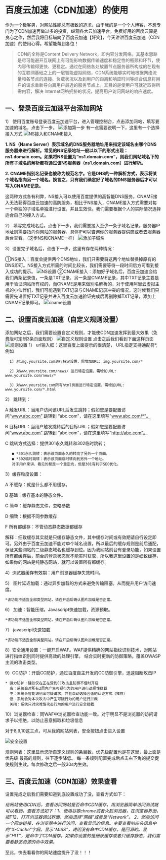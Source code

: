 # 百度云加速（CDN加速）的使用
作为一个极客男，对网站性能总有极致的追求，由于我的是一个个人博客，不想专门为了CDN加速再做过多的投资，纵观各大云加速平台，免费好用的百度云算是良心之作，然后我将目标瞄向了百度云加速【奸笑】，今天讲讲百度云加速（CDN加速）的使用心得。希望能帮到各位！

> CDN的全称是Content Delivery Network，即内容分发网络。其基本思路是尽可能避开互联网上有可能影响数据传输速度和稳定性的瓶颈和环节，使内容传输得更快、更稳定。通过在网络各处放置节点服务器所构成的在现有的互联网基础之上的一层智能虚拟网络，CDN系统能够实时地根据网络流量和各节点的连接、负载状况以及到用户的距离和响应时间等综合信息将用户的请求重新导向离用户最近的服务节点上。其目的是使用户可就近取得所需内容，解决 Internet网络拥挤的状况，提高用户访问网站的响应速度。

## 一、登录百度云加速平台添加网站
1） 使用百度账号登录百度云加速平台，进入管理控制台，点击添加网站，填写要加速的域名，点击下一步。
![添加第一步](./img/tianjia1.png)
有一点需要说明一下，这里有一个选择接入方式
![NS接入和CNAME接入](./img/ns-cname.png)

   **1. NS（Name Server）表示域名的DNS服务器地址用来指定该域名由哪个DNS服务器来进行解析。常见的NS记录地址一般以以下的形式出现：ns1.domain.com。如果将NS设置为“ns1.domain.com”，则我们网站域名下的所有子域名的解析都将通过该NS服务器（ns1.domain.com）进行解析。**
   
   **2. CNAME指别名记录也被称为规范名字。它是DNS的一种解析方式，表示将某个域名指向另一个域名。换言之，只有我们确定好了域名的DNS服务器后才可以写入CNAME记录。**
   
这两种方式各有利弊，NS接入可以使用百度提供的高智能DNS服务，CNAME接入无法获得百度云加速的高防服务，相比于NS接入，CNAME接入方式需要对每一个单独的子域名单独进行设置，并且生效快。我们需要根据个人的实际情况选择适合自己的接入方式。

2） 填写完成域名后，点击下一步，我们需要接入至少一条子域名记录，服务器IP地址则需要指向你网站的服务器，具体IP可以咨询你的服务器提供商或者去服务器后台查看。（这步NS和CNAME一样）
![添加子域名](./img/tianjiazi.png)

3）设置完子域名后，点击下一步，这里有存在两种情况：

①NS接入：百度会提供两个DNS地址，我们只需要将这两个地址替换掉原有的DNS即可。NS接入方式所需的时间比较长，我们需要等待一段时间后方可看到接入成功的提示。
![NS设置](./img/ns-set.png)
②CNAME接入：添加好子域名后，百度云加速会给我们两条记录值，一条是TXT记录，另一条是CNAME记录，其中TXT记录主要是用于验证网站所有权的，而CNAME是用来做别名解析的，对于使用阿里云虚拟主机的小伙伴们，我们可能遇到TXT记录与CNAME记录冲突的情况，这时候我们只需要先设置好TXT记录并进入百度云加速验证完成后再删除掉TXT记录，添加上CNAME记录即可。
![cname设置](./img/cname-set.png)

## 二、设置百度云加速（自定义规则设置）
添加网站之后，我们需要设置自定义规则，才能使CDN加速发挥到最大效果（免费版可定制3条页面规则）
![自定义规则设置](./img/ziding.png)
点击之后我们看到下面这样页面
![规则设置](./img/guize.png)
1） url输入框：这里百度上面提示的很清楚，
URL指定支持通配符*,例如   

      1) 对img.yoursite.com进行特定设置，需增加URL: img.yoursite.com/*
      
      2) 对www.yoursite.com/news/ 进行特定设置，需增加URL: www.yoursite.com/news/*
      
      3) 对www.yoursite.com所有html页面进行特定设置，需增加URL: www.yoursite.com/*.html

2） 跳转到：

A 触发URL：当用户访问该URL后发生跳转；假如您是要配置访问“www.abc.com” 跳转到 “abc.com”，请在这里填写”www.abc.com/*”。

B 目标URL：当用户触发跳转后的目标URL；假如您是要配置访问“www.abc.com” 跳转到 “abc.com”，请在这里填写”http://abc.com”。
       
C 跳转方式选择：提供301永久跳转和302临时跳转；
       
       ● *301永久跳转：表示该页面永久的转向了另外一个页面。
       ● *302临时跳转：表示该页面临时转向到另外一个地址。
       对于用户来讲，看见的都是一个重定向，但是301有利于SEO优化。
3）缓存粒度设置：

A 不缓存：就是什么都不用缓存。

B 基础：缓存基本的静态文件。

C 简单：缓存静态文件，忽略参数

D 细致：根据不同参数缓存

F 所有都缓存：不管动态静态数据都缓存
                       
解释：细致缓存其实就是只缓存静态文件，其中缓存时间或有效期请自行设定即可。另外由于百度云加速不能对单个域名设置，所以最后的缓存规则是前后通配，保证某些网站的二级静态域名也缓存到位。因为我网站前台有登录功能，如果设置所有都缓存后，前台的登录状态就不能实时获取，所以我这里设置的是细致缓存，如果你的网站是纯静态网站，就可以设置所有都缓存。

4）浏览器缓存有效期：用户浏览器缓存失效时间。

5） 图片延迟加载：通过异步加载的方式来避免传输阻塞，从而提升用户访问速度。

    *该功能不适宜全部类型网站，请在开启后确认图片加载是否正常。
6） 加速：智能压缩，Javascript快速加载，资源预取。

    *该功能不适宜全部类型网站，请在开启后确认图片加载是否正常。
7） javascript快速加载
 
    *该功能不适宜全部类型网站，请在开启后确认图片加载是否正常。
8）安全通用设置：一键开启WAF。WAF提供精确的网站指纹识别技术，对网站进行指纹识别同时提供高效的处理引擎， 结合实时更新的防御策略，覆盖OWASP主流的攻击类型。

9）CC防护：开启CC防护，通过百度自主开发的CC防御引擎，迅速阻断攻击IP

    * 强力防护：建议仅在正在受到CC攻击且防御不佳时开启
      高：系统会对所有2周内产生可疑行为的用户进行选择性拦截
      中：系统会智能识别出可疑请求，并且自动选择合适的认证方式（推荐）
      低：系统会对本次攻击中产生可疑行为的用户进行拦截
      关闭：系统只对灾难性攻击行为的用户进行安全拦截

10）浏览器检查：同WAF中浏览器检查功能一致。对于明显不是浏览器的访问请求予以拒绝，以防止恶意抓取和垃圾信息

对于8,9,10这三点，可从我的网站列表，安全按钮点击进入设置

![安全设置](./img/safe.png)

规则列表：这里显示您所自定义规则的条目数，优先级配置也是在这里，最上面是优先级
最高的规则，往下逐步降低。
每一条规则配置完成后点击右下角的提交促使规则生效。每次修改之后一般30s内生效。

## 三、百度云加速（CDN加速）效果查看
设置完成之后我们需要知道到底设置成功了没，查看方式如下：
    
   *给网站使用CDN后，查看访问网站是否命中CDN缓存，用浏览器简单访问测试就可以看到。查看方法如下：1、使用谷歌chrome或者火狐浏览器，在浏览器界面，按F12，打开浏览器调试界面，然后选择“网络”或者是“Network”。 2、然后访问一个网站链接，在浏览器中进行访问，查看显示的信息。主要查看响应头信息中的“X-Cache”字段。显示“MISS”，说明没有命中CDN缓存，是回源的。显示“HIT”，是命中了CDN缓存。如果你设置的是细致缓存或者只缓存静态，我们需要看静态资源的命中效果。*

至此，快去看看你的网站速度提升了没！！！